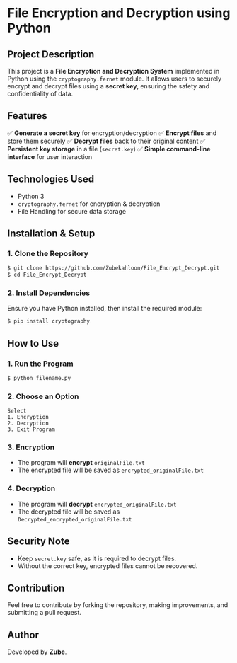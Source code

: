 # File Encryption and Decryption using Python

##  Project Description
This project is a **File Encryption and Decryption System** implemented in Python using the `cryptography.fernet` module. It allows users to securely encrypt and decrypt files using a **secret key**, ensuring the safety and confidentiality of data.

##  Features
✅ **Generate a secret key** for encryption/decryption
✅ **Encrypt files** and store them securely
✅ **Decrypt files** back to their original content
✅ **Persistent key storage** in a file (`secret.key`)
✅ **Simple command-line interface** for user interaction

##  Technologies Used
- Python 3
- `cryptography.fernet` for encryption & decryption
- File Handling for secure data storage

##  Installation & Setup
### **1. Clone the Repository**
```bash
$ git clone https://github.com/Zubekahloon/File_Encrypt_Decrypt.git
$ cd File_Encrypt_Decrypt
```
### **2. Install Dependencies**
Ensure you have Python installed, then install the required module:
```bash
$ pip install cryptography
```

##  How to Use
### **1. Run the Program**
```bash
$ python filename.py
```
### **2. Choose an Option**
```
Select
1. Encryption
2. Decryption
3. Exit Program
```
### **3. Encryption**
- The program will **encrypt** `originalFile.txt`
- The encrypted file will be saved as `encrypted_originalFile.txt`

### **4. Decryption**
- The program will **decrypt** `encrypted_originalFile.txt`
- The decrypted file will be saved as `Decrypted_encrypted_originalFile.txt`

## Security Note
- Keep `secret.key` safe, as it is required to decrypt files.
- Without the correct key, encrypted files cannot be recovered.

## Contribution
Feel free to contribute by forking the repository, making improvements, and submitting a pull request.

## Author
Developed by **Zube**.
